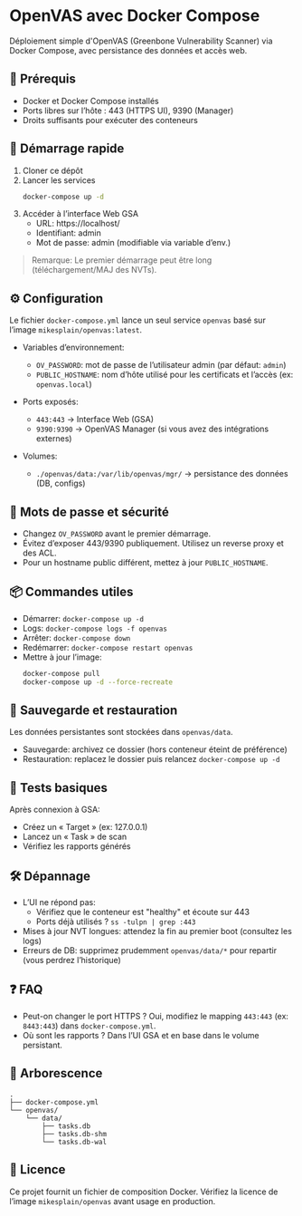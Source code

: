 # OpenVAS avec Docker Compose

Déploiement simple d'OpenVAS (Greenbone Vulnerability Scanner) via Docker Compose, avec persistance des données et accès web.

## 🧰 Prérequis
- Docker et Docker Compose installés
- Ports libres sur l’hôte : 443 (HTTPS UI), 9390 (Manager)
- Droits suffisants pour exécuter des conteneurs

## 🚀 Démarrage rapide
1. Cloner ce dépôt
2. Lancer les services
   ```bash
   docker-compose up -d
   ```
3. Accéder à l’interface Web GSA
   - URL: https://localhost/
   - Identifiant: admin
   - Mot de passe: admin (modifiable via variable d’env.)

> Remarque: Le premier démarrage peut être long (téléchargement/MAJ des NVTs).

## ⚙️ Configuration
Le fichier `docker-compose.yml` lance un seul service `openvas` basé sur l’image `mikesplain/openvas:latest`.

- Variables d’environnement:
  - `OV_PASSWORD`: mot de passe de l’utilisateur admin (par défaut: `admin`)
  - `PUBLIC_HOSTNAME`: nom d’hôte utilisé pour les certificats et l’accès (ex: `openvas.local`)

- Ports exposés:
  - `443:443` → Interface Web (GSA)
  - `9390:9390` → OpenVAS Manager (si vous avez des intégrations externes)

- Volumes:
  - `./openvas/data:/var/lib/openvas/mgr/` → persistance des données (DB, configs)

## 🔐 Mots de passe et sécurité
- Changez `OV_PASSWORD` avant le premier démarrage.
- Évitez d’exposer 443/9390 publiquement. Utilisez un reverse proxy et des ACL.
- Pour un hostname public différent, mettez à jour `PUBLIC_HOSTNAME`.

## 📦 Commandes utiles
- Démarrer: `docker-compose up -d`
- Logs: `docker-compose logs -f openvas`
- Arrêter: `docker-compose down`
- Redémarrer: `docker-compose restart openvas`
- Mettre à jour l’image:
  ```bash
  docker-compose pull
  docker-compose up -d --force-recreate
  ```

## 💾 Sauvegarde et restauration
Les données persistantes sont stockées dans `openvas/data`.
- Sauvegarde: archivez ce dossier (hors conteneur éteint de préférence)
- Restauration: replacez le dossier puis relancez `docker-compose up -d`

## 🧪 Tests basiques
Après connexion à GSA:
- Créez un « Target » (ex: 127.0.0.1)
- Lancez un « Task » de scan
- Vérifiez les rapports générés

## 🛠️ Dépannage
- L’UI ne répond pas:
  - Vérifiez que le conteneur est "healthy" et écoute sur 443
  - Ports déjà utilisés ? `ss -tulpn | grep :443`
- Mises à jour NVT longues: attendez la fin au premier boot (consultez les logs)
- Erreurs de DB: supprimez prudemment `openvas/data/*` pour repartir (vous perdrez l’historique)

## ❓ FAQ
- Peut-on changer le port HTTPS ? Oui, modifiez le mapping `443:443` (ex: `8443:443`) dans `docker-compose.yml`.
- Où sont les rapports ? Dans l’UI GSA et en base dans le volume persistant.

## 📁 Arborescence
```
.
├── docker-compose.yml
└── openvas/
    └── data/
        ├── tasks.db
        ├── tasks.db-shm
        └── tasks.db-wal
```

## 📜 Licence
Ce projet fournit un fichier de composition Docker. Vérifiez la licence de l’image `mikesplain/openvas` avant usage en production.
